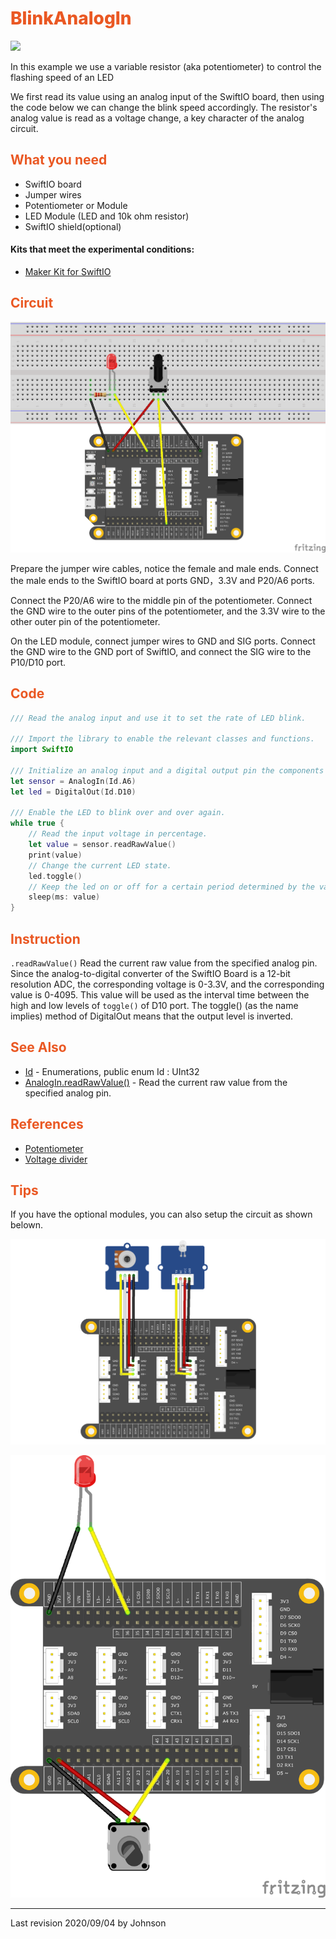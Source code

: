 # <span style="color:#EA5823;font-weight:800">BlinkAnalogIn</span>

![](../../.gitbook/assets/BlinkAnalogIn01.gif)

In this example we use a variable resistor (aka potentiometer) to control the flashing speed of an LED

 We first read its value using an analog input of the SwiftIO board, then using the code below we can change the blink speed accordingly. The resistor's analog value is read as a voltage change, a key character of the analog circuit.

## <span style="color:#EA5823;font-weight:700">What you need</span>
- SwiftIO board
- Jumper wires
- Potentiometer or Module
- LED Module (LED and 10k ohm resistor)
- SwiftIO shield(optional)
  
#### Kits that meet the experimental conditions: 
- [Maker Kit for SwiftIO](https://www.madmachine.io/product-page/maker-kit-for-swiftio)

## <span style="color:#EA5823;font-weight:700">Circuit</span>


![](../../.gitbook/assets/BlinkAnalogIn/BlinkAnalogIn.png)

Prepare the jumper wire cables, notice the female and male ends. Connect the male ends to the SwiftIO board at ports GND，3.3V and P20/A6 ports. 

Connect the P20/A6 wire to the middle pin of the potentiometer. Connect the GND wire to the outer pins of the potentiometer, and the 3.3V wire to the other outer pin of the potentiometer. 

On the LED module, connect jumper wires to GND and SIG ports. Connect the GND wire to the GND port of SwiftIO, and connect the SIG wire to the P10/D10 port.


## <span style="color:#EA5823;font-weight:700">Code</span>



```swift
/// Read the analog input and use it to set the rate of LED blink.

/// Import the library to enable the relevant classes and functions.
import SwiftIO

/// Initialize an analog input and a digital output pin the components are connected to,
let sensor = AnalogIn(Id.A6)
let led = DigitalOut(Id.D10)

/// Enable the LED to blink over and over again.
while true {
    // Read the input voltage in percentage.
    let value = sensor.readRawValue()
    print(value)
    // Change the current LED state.
    led.toggle()
    // Keep the led on or off for a certain period determined by the value you get.
    sleep(ms: value)
}


```


## <span style="color:#EA5823;font-weight:700">Instruction</span>

`.readRawValue()` Read the current raw value from the specified analog pin. Since the analog-to-digital converter of the SwiftIO Board is a 12-bit resolution ADC, the corresponding voltage is 0-3.3V, and the corresponding value is 0-4095. This value will be used as the interval time between the high and low levels of `toggle()` of D10 port. The toggle() (as the name implies) method of DigitalOut means that the output level is inverted.

<!--
`.readRawValue()` Read the current raw value from the specified analog pin. 由于SwiftIO Board的模拟数字转换器是12bit分辨率的ADC，所以对应电压0-3.3V，将返回相应的数值是0-4095. 这个数值将作为D10端口高低电平`toggle()`的间隔时间。 The toggle() (as the name implies) method of DigitalOut means that the output level is inverted.
-->

## <span style="color:#EA5823;font-weight:700">See Also</span>

- [Id](https://swiftioapi.madmachine.io/Enums/Id.html) - Enumerations, public enum Id : UInt32
- [AnalogIn.readRawValue()](https://swiftioapi.madmachine.io/Classes/AnalogIn.html#/s:7SwiftIO8AnalogInC12readRawValueSiyF) - Read the current raw value from the specified analog pin.

## <span style="color:#EA5823;font-weight:700">References</span>

- [Potentiometer](https://en.wikipedia.org/wiki/Potentiometer)
- [Voltage divider](https://en.wikipedia.org/wiki/Voltage_divider)

## <span style="color:#EA5823;font-weight:700">Tips</span>

If you have the optional modules, you can also setup the circuit as shown belown.

![](../../.gitbook/assets/BlinkAnalogIn/01.png)

![](../../.gitbook/assets/BlinkAnalogIn/02.png)


---
Last revision 2020/09/04 by Johnson